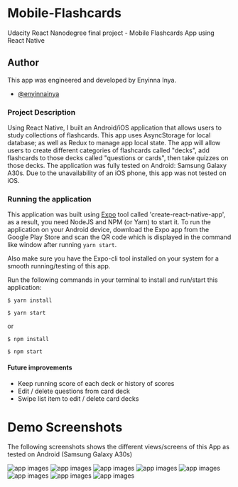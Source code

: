 
# Mobile-Flashcards
Udacity React Nanodegree final project - Mobile Flashcards App using React Native

## Author
This app was engineered and developed by Enyinna Inya.
- [@enyinnainya](https://github.com/enyinnainya)


### Project Description

Using React Native, I built an Android/iOS application that allows users to study collections of flashcards. This app uses AsyncStorage for local database; as well as Redux to manage app local state. The app will allow users to create different categories of flashcards called "decks", add flashcards to those decks called "questions or cards", then take quizzes on those decks. 
The application was fully tested on Android: Samsung Galaxy A30s. Due to the unavailability of an iOS phone, this app was not tested on iOS.


### Running the application

This application was built using [Expo](https://expo.io/) tool called 'create-react-native-app', as a result, you need NodeJS and NPM (or Yarn) to start it. To run the application on your Android device, download the Expo app from the Google Play Store and scan the QR code which is displayed in the command like window after running `yarn start`.

Also make sure you have the Expo-cli tool installed on your system for a smooth running/testing of this app.

 Run the following commands in your terminal to install and run/start this application:

`$ yarn install`

`$ yarn start`

or

`$ npm install`

`$ npm start`



#### Future improvements

- Keep running score of each deck or history of scores
- Edit / delete questions from card deck
- Swipe list item to edit / delete card decks


# Demo Screenshots
The following screenshots shows the different views/screens of this App as tested on Android (Samsung Galaxy A30s)

![app images](./sample_screenshots/DecksListView.png) 
![app images](./sample_screenshots/NewDeckView.png)
![app images](./sample_screenshots/DeckDetailView.png)
![app images](./sample_screenshots/AddNewCardView.png)
![app images](./sample_screenshots/QuizPageQuestionView.png)
![app images](./sample_screenshots/QuizPageAnswerView.png)
![app images](./sample_screenshots/QuizResultView.png)
![app images](./sample_screenshots/NoCardView.png)



